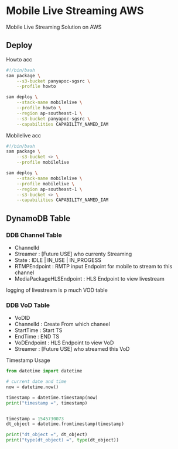 # Mobile Live Streaming AWS

Mobile Live Streaming Solution on AWS

## Deploy

Howto acc

``` bash
#!/bin/bash
sam package \
    --s3-bucket panyapoc-sgsrc \
    --profile howto

sam deploy \
    --stack-name mobilelive \
    --profile howto \
    --region ap-southeast-1 \
    --s3-bucket panyapoc-sgsrc \
    --capabilities CAPABILITY_NAMED_IAM
```

Mobilelive acc

``` bash
#!/bin/bash
sam package \
    --s3-bucket <> \
    --profile mobilelive

sam deploy \
    --stack-name mobilelive \
    --profile mobilelive \
    --region ap-southeast-1 \
    --s3-bucket <> \
    --capabilities CAPABILITY_NAMED_IAM
```

## DynamoDB Table

### DDB Channel Table

- ChannelId
- Streamer : [Future USE] who currenty Streaming
- State : IDLE | IN_USE | IN_PROGESS
- RTMPEndpoint : RMTP input Endpoint for mobile to stream to this channel
- MediaPackageHLSEndpoint : HLS Endpoint to view livestream

logging of livestream is p much VOD table

### DDB VoD Table

- VoDID
- ChannelId : Create From which chaneel
- StartTime : Start TS
- EndTime : END TS
- VoDEndpoint : HLS Endpoint to view VoD
- Streamer : [Future USE] who streamed this VoD

Timestamp Usage

``` Python
from datetime import datetime

# current date and time
now = datetime.now()

timestamp = datetime.timestamp(now)
print("timestamp =", timestamp)


timestamp = 1545730073
dt_object = datetime.fromtimestamp(timestamp)

print("dt_object =", dt_object)
print("type(dt_object) =", type(dt_object))
```